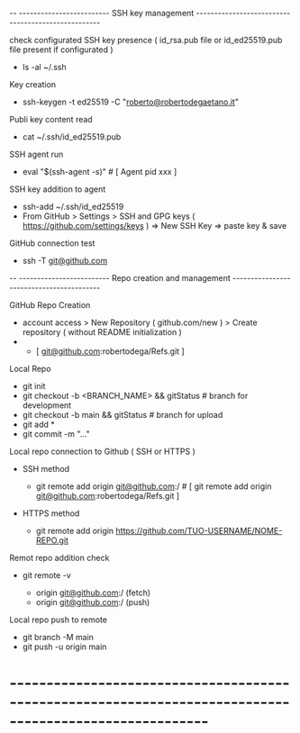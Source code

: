

-- ------------------------- SSH key management ---------------------------------------------------

check configurated SSH key presence ( id_rsa.pub file or id_ed25519.pub file present if configurated )

- ls -al ~/.ssh

Key creation

- ssh-keygen -t ed25519 -C "roberto@robertodegaetano.it"

Publi key content read

- cat ~/.ssh/id_ed25519.pub

SSH agent run

- eval "$(ssh-agent -s)"          #   [ Agent pid xxx ]

SSH key addition to agent

- ssh-add ~/.ssh/id_ed25519
- From GitHub > Settings > SSH and GPG keys ( https://github.com/settings/keys ) => New SSH Key => paste key & save

GitHub connection test

- ssh -T git@github.com

-- ------------------------- Repo creation and management -----------------------------------------

GitHub Repo Creation

- account access > New Repository ( github.com/new ) > Create repository ( without README initialization )
- - [ git@github.com:robertodega/Refs.git ]

Local Repo

- git init
- git checkout -b <BRANCH_NAME> && gitStatus      #   branch for development
- git checkout -b main && gitStatus               #   branch for upload
- git add *
- git commit -m "..."

Local repo connection to Github ( SSH or HTTPS )

- SSH method
  -   git remote add origin git@github.com:<USERNAME>/<REPONAME>  #   [ git remote add origin git@github.com:robertodega/Refs.git ]

- HTTPS method
  -   git remote add origin https://github.com/TUO-USERNAME/NOME-REPO.git

Remot repo addition check

- git remote -v

    - origin  git@github.com:<USERNAME>/<REPONAME> (fetch)
    - origin  git@github.com:<USERNAME>/<REPONAME> (push)

Local repo push to remote

- git branch -M main
- git push -u origin main

#   -------------------------------------------------------------------------------------------------------
